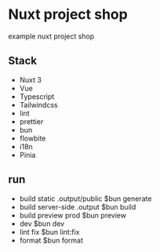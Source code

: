 # Nuxt project shop

example nuxt project shop

## Stack

- Nuxt 3
- Vue
- Typescript
- Tailwindcss
- lint
- prettier
- bun
- flowbite
- i18n
- Pinia

## run

- build static .output/public $bun generate
- build server-side .output $bun build
- build preview prod $bun preview
- dev $bun dev
- lint fix $bun lint:fix
- format $bun format
